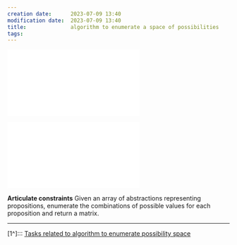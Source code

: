 ```yaml
---
creation date:		2023-07-09 13:40
modification date:	2023-07-09 13:40
title: 				algorithm to enumerate a space of possibilities
tags:
---
```

![Methods of developing algorithms](Methods%20of%20developing%20algorithms.md)

![Possibility Spaces and Constraints](Possibility%20Spaces%20and%20Constraints.md)

**Articulate constraints**
Given an array of abstractions representing propositions, enumerate the combinations of  possible values for each proposition and return a matrix.

****
[1^]::: [Tasks related to algorithm to enumerate possibility space](Tasks%20related%20to%20algorithm%20to%20enumerate%20possibility%20space.md)
